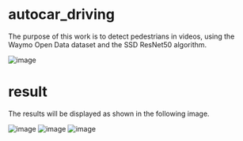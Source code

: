 # autocar_driving
The purpose of this work is to detect pedestrians in videos, using the Waymo Open Data dataset and the SSD ResNet50 algorithm.

![image](https://github.com/lontzumon/car_object_detection/assets/100392818/6cbb93c2-8bc3-4652-981c-c34703e3254f)

# result
The results will be displayed as shown in the following image.

![image](https://github.com/lontzumon/car_object_detection/assets/100392818/a2086389-2b1c-4579-adcc-9742413d6bb2)
![image](https://github.com/lontzumon/car_object_detection/assets/100392818/913012a8-0438-4317-b919-bde2b5a6344a)
![image](https://github.com/lontzumon/car_object_detection/assets/100392818/c1240d77-b569-4763-b063-dafddf54d0d1)


